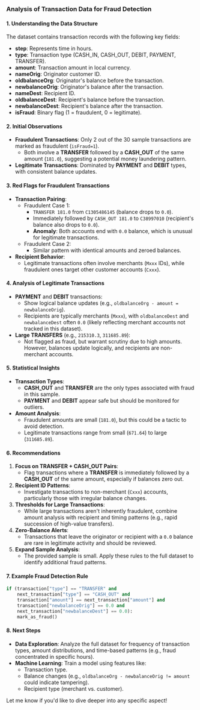 ### Analysis of Transaction Data for Fraud Detection

#### 1. **Understanding the Data Structure**
The dataset contains transaction records with the following key fields:
- **step**: Represents time in hours.
- **type**: Transaction type (CASH_IN, CASH_OUT, DEBIT, PAYMENT, TRANSFER).
- **amount**: Transaction amount in local currency.
- **nameOrig**: Originator customer ID.
- **oldbalanceOrg**: Originator's balance before the transaction.
- **newbalanceOrig**: Originator's balance after the transaction.
- **nameDest**: Recipient ID.
- **oldbalanceDest**: Recipient's balance before the transaction.
- **newbalanceDest**: Recipient's balance after the transaction.
- **isFraud**: Binary flag (1 = fraudulent, 0 = legitimate).

#### 2. **Initial Observations**
- **Fraudulent Transactions**: Only 2 out of the 30 sample transactions are marked as fraudulent (`isFraud=1`).
  - Both involve a **TRANSFER** followed by a **CASH_OUT** of the same amount (`181.0`), suggesting a potential money laundering pattern.
- **Legitimate Transactions**: Dominated by **PAYMENT** and **DEBIT** types, with consistent balance updates.

#### 3. **Red Flags for Fraudulent Transactions**
- **Transaction Pairing**: 
  - Fraudulent Case 1: 
    - `TRANSFER 181.0` from `C1305486145` (balance drops to `0.0`).
    - Immediately followed by `CASH_OUT 181.0` to `C38997010` (recipient's balance also drops to `0.0`).
    - **Anomaly**: Both accounts end with `0.0` balance, which is unusual for legitimate transactions.
  - Fraudulent Case 2:
    - Similar pattern with identical amounts and zeroed balances.
- **Recipient Behavior**: 
  - Legitimate transactions often involve merchants (`Mxxx` IDs), while fraudulent ones target other customer accounts (`Cxxx`).

#### 4. **Analysis of Legitimate Transactions**
- **PAYMENT** and **DEBIT** transactions:
  - Show logical balance updates (e.g., `oldbalanceOrg - amount = newbalanceOrig`).
  - Recipients are typically merchants (`Mxxx`), with `oldbalanceDest` and `newbalanceDest` often `0.0` (likely reflecting merchant accounts not tracked in this dataset).
- **Large TRANSFERS** (e.g., `215310.3`, `311685.89`):
  - Not flagged as fraud, but warrant scrutiny due to high amounts. However, balances update logically, and recipients are non-merchant accounts.

#### 5. **Statistical Insights**
- **Transaction Types**:
  - **CASH_OUT** and **TRANSFER** are the only types associated with fraud in this sample.
  - **PAYMENT** and **DEBIT** appear safe but should be monitored for outliers.
- **Amount Analysis**:
  - Fraudulent amounts are small (`181.0`), but this could be a tactic to avoid detection.
  - Legitimate transactions range from small (`671.64`) to large (`311685.89`).

#### 6. **Recommendations**
1. **Focus on TRANSFER + CASH_OUT Pairs**:
   - Flag transactions where a **TRANSFER** is immediately followed by a **CASH_OUT** of the same amount, especially if balances zero out.
2. **Recipient ID Patterns**:
   - Investigate transactions to non-merchant (`Cxxx`) accounts, particularly those with irregular balance changes.
3. **Thresholds for Large Transactions**:
   - While large transactions aren't inherently fraudulent, combine amount analysis with recipient and timing patterns (e.g., rapid succession of high-value transfers).
4. **Zero-Balance Alerts**:
   - Transactions that leave the originator or recipient with a `0.0` balance are rare in legitimate activity and should be reviewed.
5. **Expand Sample Analysis**:
   - The provided sample is small. Apply these rules to the full dataset to identify additional fraud patterns.

#### 7. **Example Fraud Detection Rule**
```python
if (transaction["type"] == "TRANSFER" and 
    next_transaction["type"] == "CASH_OUT" and 
    transaction["amount"] == next_transaction["amount"] and 
    transaction["newbalanceOrig"] == 0.0 and 
    next_transaction["newbalanceDest"] == 0.0):
    mark_as_fraud()
```

#### 8. **Next Steps**
- **Data Exploration**: Analyze the full dataset for frequency of transaction types, amount distributions, and time-based patterns (e.g., fraud concentrated in specific hours).
- **Machine Learning**: Train a model using features like:
  - Transaction type.
  - Balance changes (e.g., `oldbalanceOrg - newbalanceOrig != amount` could indicate tampering).
  - Recipient type (merchant vs. customer).

Let me know if you'd like to dive deeper into any specific aspect!